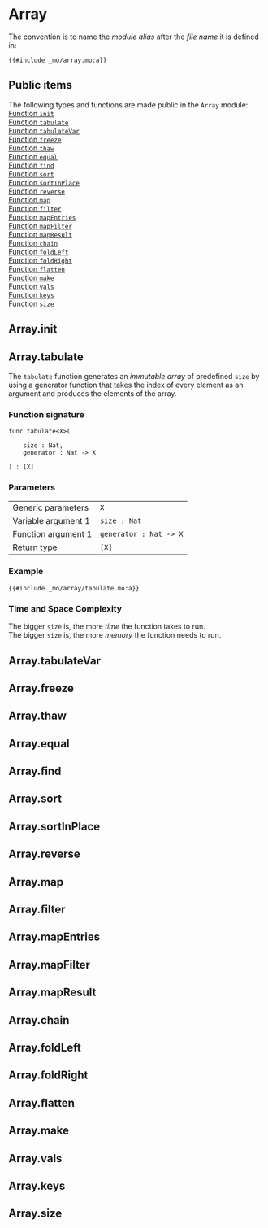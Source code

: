 # Array

The convention is to name the _module alias_ after the _file name_ it is defined in:

```motoko
{{#include _mo/array.mo:a}}
```

## Public items

The following types and functions are made public in the `Array` module:  
[Function `init`](#arrayinit)  
[Function `tabulate`](#arraytabulate)  
[Function `tabulateVar`](#arraytabulatevar)  
[Function `freeze`](#arrayfreeze)  
[Function `thaw`](#arraythaw)  
[Function `equal`](#arrayequal)  
[Function `find`](#arrayfind)  
[Function `sort`](#arraysort)  
[Function `sortInPlace`](#arraysortinplace)  
[Function `reverse`](#arrayreverse)  
[Function `map`](#arraymap)  
[Function `filter`](#arrayfilter)  
[Function `mapEntries`](#arraymapentries)  
[Function `mapFilter`](#arraymapfilter)  
[Function `mapResult`](#arraymapresult)  
[Function `chain`](#arraychain)  
[Function `foldLeft`](#arrayfoldleft)  
[Function `foldRight`](#arrayfoldright)  
[Function `flatten`](#arrayflatten)  
[Function `make`](#arraymake)  
[Function `vals`](#arrayvals)  
[Function `keys`](#arraykeys)  
[Function `size`](#arraysize)

## Array.init

## Array.tabulate

The `tabulate` function generates an _immutable array_ of predefined `size` by using a generator function that takes the index of every element as an argument and produces the elements of the array.

### Function signature

```motoko
func tabulate<X>(

    size : Nat,
    generator : Nat -> X

) : [X]
```

### Parameters

|                     |                        |
| ------------------- | ---------------------- |
| Generic parameters  | `X`                    |
| Variable argument 1 | `size : Nat`           |
| Function argument 1 | `generator : Nat -> X` |
| Return type         | `[X]`                  |

### Example

```motoko
{{#include _mo/array/tabulate.mo:a}}
```

### Time and Space Complexity
The bigger `size` is, the more *time* the function takes to run.  
The bigger `size` is, the more *memory* the function needs to run.  

## Array.tabulateVar

## Array.freeze

## Array.thaw

## Array.equal

## Array.find

## Array.sort

## Array.sortInPlace

## Array.reverse

## Array.map

## Array.filter

## Array.mapEntries

## Array.mapFilter

## Array.mapResult

## Array.chain

## Array.foldLeft

## Array.foldRight

## Array.flatten

## Array.make

## Array.vals

## Array.keys

## Array.size
